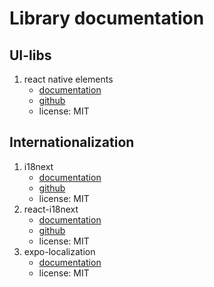# Library documentation

## UI-libs
1. react native elements
    - [documentation](https://reactnativeelements.com/)
    - [github](https://github.com/react-native-elements/react-native-elements)
    - license: MIT
    
## Internationalization
1. i18next
    - [documentation](https://www.i18next.com/)
    - [github](https://github.com/i18next/i18next)
    - license: MIT
1. react-i18next
    - [documentation](https://react.i18next.com/)
    - [github](https://github.com/i18next/react-i18next)
    - license: MIT
1. expo-localization
    - [documentation](https://docs.expo.io/versions/latest/sdk/localization/)
    - license: MIT

   
